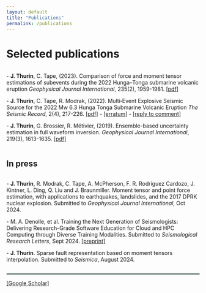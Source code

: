 ```yaml
---
layout: default
title: "Publications"
permalink: /publications
---
```


# Selected publications

<!-- Now only span 90% of the textwidth -->
<div class="two-column-layout">
    <div class="column text-content">
        <p> - <b>J. Thurin</b>, C. Tape, (2023). Comparison of force and moment tensor estimations of subevents during the 2022 Hunga–Tonga submarine volcanic eruption <i>Geophysical Journal International</i>, 235(2), 1959-1981. <a href="../assets/docs/tonga_2023.pdf" target="_blank">[pdf]</a> </p>
        <p> - <b>J. Thurin</b>, C. Tape, R. Modrak, (2022). Multi‐Event Explosive Seismic Source for the 2022 Mw 6.3 Hunga Tonga Submarine Volcanic Eruption <i>The Seismic Record</i>, 2(4), 217-226. <a href="../assets/docs/tonga_2022.pdf" target="_blank">[pdf]</a> - <a href="../assets/docs/tonga_2022_err.pdf" target="_blank">[erratum]</a> - <a href="../assets/docs/tonga_2022_comm.pdf" target="_blank">[reply to comment]</a></p>
        <p> - <b>J. Thurin</b>, G. Brossier, R. Métivier, (2019). Ensemble-based uncertainty estimation in full waveform inversion. <i>Geophysical Journal International</i>, 219(3), 1613-1635. <a href="../assets/docs/gg_thurin_2019.pdf" target="_blank">[pdf]</a></p>
    </div>
</div>

## In press

<div class="two-column-layout">
    <div class="column text-content">
        <p> - <b>J. Thurin</b>, R. Modrak, C. Tape, A. McPherson, F. R. Rodriguez Cardozo, J. Kintner, L. Ding, Q. Liu and J. Braunmiller. Moment tensor and point force estimation, with applications to earthquakes, landslides, and the 2017 DPRK nuclear explosion. Submitted to <i>Geophysical Journal International</i>, Oct 2024. </p>
        <p> - M. A. Denolle, et al. Training the Next Generation of Seismologists: Delivering Research-Grade Software Education for Cloud and HPC Computing through Diverse Training Modalities. Submitted to <i>Seismological Research Letters</i>, Sept 2024. <a href="https://arxiv.org/pdf/2409.19147.pdf" target="_blank">[preprint]</a> </p>
        <p> - <b>J. Thurin</b>.  Sparse fault representation based on moment tensors interpolation. Submitted to <i>Seismica</i>, August 2024.</p>
    </div>
</div>

<hr style="border: 1px solid   #8caba1; width: 100%;">
<!-- vertical space -->


<div class="two-column-layout">
    <div class="column text-content">
<a href="https://scholar.google.com/citations?user=-abLe0sAAAAJ&hl=en" target="_blank">[Google Scholar]</a>
    </div>
</div>
